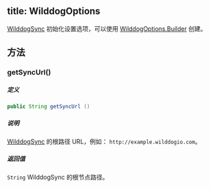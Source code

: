 title: WilddogOptions
----
[WilddogSync](/api/sync/android/WilddogSync.html) 初始化设置选项，可以使用 [WilddogOptions.Builder](/api/sync/android/WilddogOptions.Builder.html) 创建。

## 方法

### getSyncUrl()
##### 定义

```java
public String getSyncUrl ()
```

##### 说明

[WilddogSync](/api/sync/android/WilddogSync.html) 的根路径 URL，例如： `http://example.wilddogio.com`。

##### 返回值

`String` WilddogSync 的根节点路径。
</br>


